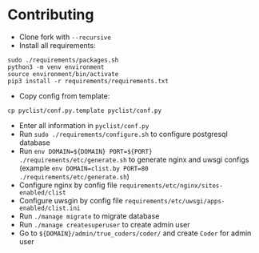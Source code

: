 Contributing
======

* Clone fork with `--recursive`
* Install all requirements:
```
sudo ./requirements/packages.sh
python3 -m venv environment
source environment/bin/activate
pip3 install -r requirements/requirements.txt
```
* Copy config from template:
```
cp pyclist/conf.py.template pyclist/conf.py
```
* Enter all information in `pyclist/conf.py`
* Run `sudo ./requirements/configure.sh` to configure postgresql database
* Run `env DOMAIN=${DOMAIN} PORT=${PORT} ./requirements/etc/generate.sh` to generate nginx and uwsgi configs (example `env DOMAIN=clist.by PORT=80 ./requirements/etc/generate.sh`)
* Configure nginx by config file `requirements/etc/nginx/sites-enabled/clist`
* Configure uwsgin by config file `requirements/etc/uwsgi/apps-enabled/clist.ini`
* Run `./manage migrate` to migrate database
* Run `./manage createsuperuser` to create admin user
* Go to `${DOMAIN}/admin/true_coders/coder/` and create `Coder` for admin user
